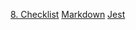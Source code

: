 [8. Checklist](#8-checklist)
[Markdown](https://pt.wikipedia.org/wiki/Markdown)
[Jest](https://jestjs.io/)
